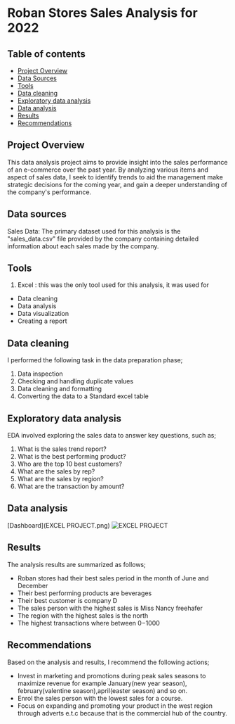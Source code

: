 # Roban Stores Sales Analysis for 2022

## Table of contents

- [Project Overview](#project-overview)
- [Data Sources](#data-sources)
- [Tools](#tools)
- [Data cleaning](#data-cleaning)
- [Exploratory data analysis](#exploratory-data-analysis)
- [Data analysis](#data-analysis)
- [Results](#results)
- [Recommendations](#recommendations)



## Project Overview

This data analysis project aims to provide insight into the sales performance of an e-commerce over the past year. By analyzing various items and aspect of sales data, I seek to identify trends to aid the management make strategic decisions for the coming year, and gain a deeper understanding of the company's performance.

## Data sources

Sales Data: The primary dataset used for this analysis is the "sales_data.csv" file provided by the company containing detailed information about each sales made by the company.

## Tools

1. Excel : this was the only tool used for this analysis, it was used for

 - Data cleaning
 - Data analysis
 - Data visualization
 - Creating a report

## Data cleaning

I performed the following task in the data preparation phase;

1. Data inspection
2. Checking and handling duplicate values
3. Data cleaning and formatting
4. Converting the data to a Standard excel table

## Exploratory data analysis

EDA involved exploring the sales data to answer key questions, such as;

1. What is the sales trend report?
2. What is the best performing product?
3. Who are the top 10 best customers?
4. What are the sales by rep?
5. What are the sales by region?
6. What are the transaction by amount?

## Data analysis 

[Dashboard](EXCEL PROJECT.png) 
 ![EXCEL PROJECT](https://github.com/OluchiTheAnalyst/EXCEL_PROJECTS/assets/152318870/660e508d-4029-4e73-85b1-10faf2a75ad5)


## Results

The analysis results are summarized as follows;

 - Roban stores had their best sales period in the month of June and December
 - Their best performing products are beverages
 - Their best customer is company D
 - The sales person with the highest sales is Miss Nancy freehafer
 - The region with the highest sales is the north 
 - The highest transactions where between 0$-1000$

## Recommendations

Based on the analysis and results, I recommend the following actions;

 - Invest in marketing and promotions during peak sales seasons to maximize revenue for example January(new year season), february(valentine season),april(easter season) and so on.
 - Enrol the sales person with the lowest sales for a course.
 - Focus on expanding and promoting your product in the west region through adverts e.t.c because that is the commercial hub of the country.

